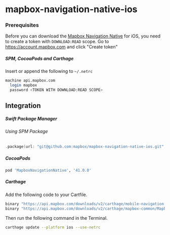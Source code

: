 # mapbox-navigation-native-ios

### Prerequisites

Before you can download the [Mapbox Navigation Native](https://github.com/mapbox/mapbox-navigation-native) for iOS, you need to create a token with `DOWNLOAD:READ` scope.
Go to https://account.mapbox.com and click "Create token"

##### SPM, CocoaPods and Carthage
Insert or append the following to `~/.netrc`

```bash
machine api.mapbox.com
  login mapbox
  password <TOKEN WITH DOWNLOAD:READ SCOPE>
```

## Integration

##### Swift Package Manager

###### Using SPM Package

```swift
.package(url: "git@github.com:mapbox/mapbox-navigation-native-ios.git", from: "41.0.0"),
```

##### CocoaPods

```ruby
pod 'MapboxNavigationNative', '41.0.0'
```

##### Carthage

Add the following code to your Cartfile.

```bash
binary "https://api.mapbox.com/downloads/v2/carthage/mobile-navigation-native/MapboxNavigationNative.json" == 41.0.0
binary "https://api.mapbox.com/downloads/v2/carthage/mapbox-common/MapboxCommon-ios.json" == 10.0.0-beta.9.1
```

Then run the following command in the Terminal.
```bash
carthage update --platform ios --use-netrc
```
